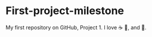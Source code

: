 # First-project-milestone
My first repository on GitHub, Project 1.
I love :coffee: :pizza:, and :bicyclist:.
